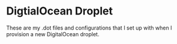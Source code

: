 # DigtialOcean Droplet

These are my .dot files and configurations that I set up with when I provision
a new DigitalOcean droplet.
